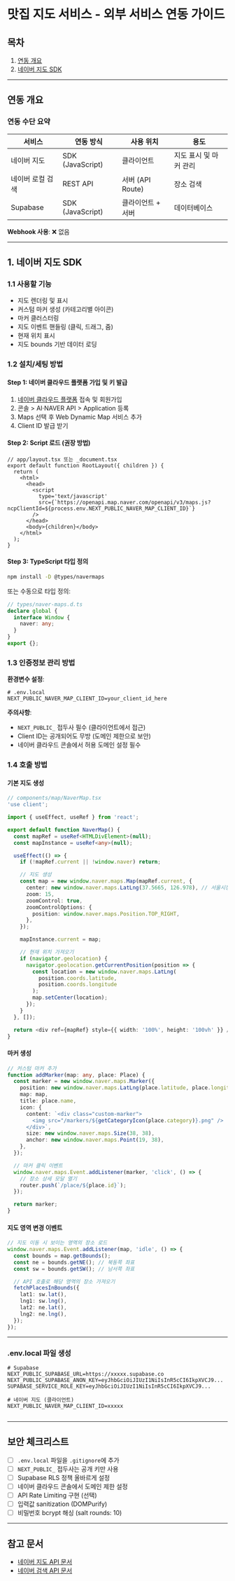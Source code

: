 # 맛집 지도 서비스 - 외부 서비스 연동 가이드

## 목차

1. [연동 개요](#연동-개요)
2. [네이버 지도 SDK](#1-네이버-지도-sdk)

---

## 연동 개요

### 연동 수단 요약

| 서비스           | 연동 방식        | 사용 위치         | 용도                   |
| ---------------- | ---------------- | ----------------- | ---------------------- |
| 네이버 지도      | SDK (JavaScript) | 클라이언트        | 지도 표시 및 마커 관리 |
| 네이버 로컬 검색 | REST API         | 서버 (API Route)  | 장소 검색              |
| Supabase         | SDK (JavaScript) | 클라이언트 + 서버 | 데이터베이스           |

**Webhook 사용**: ❌ 없음

---

## 1. 네이버 지도 SDK

### 1.1 사용할 기능

- 지도 렌더링 및 표시
- 커스텀 마커 생성 (카테고리별 아이콘)
- 마커 클러스터링
- 지도 이벤트 핸들링 (클릭, 드래그, 줌)
- 현재 위치 표시
- 지도 bounds 기반 데이터 로딩

### 1.2 설치/세팅 방법

#### Step 1: 네이버 클라우드 플랫폼 가입 및 키 발급

1. [네이버 클라우드 플랫폼](https://www.ncloud.com/) 접속 및 회원가입
2. 콘솔 > AI·NAVER API > Application 등록
3. Maps 선택 후 Web Dynamic Map 서비스 추가
4. Client ID 발급 받기

#### Step 2: Script 로드 (권장 방법)

```tsx
// app/layout.tsx 또는 _document.tsx
export default function RootLayout({ children }) {
  return (
    <html>
      <head>
        <script
          type='text/javascript'
          src={`https://openapi.map.naver.com/openapi/v3/maps.js?ncpClientId=${process.env.NEXT_PUBLIC_NAVER_MAP_CLIENT_ID}`}
        />
      </head>
      <body>{children}</body>
    </html>
  );
}
```

#### Step 3: TypeScript 타입 정의

```bash
npm install -D @types/navermaps
```

또는 수동으로 타입 정의:

```typescript
// types/naver-maps.d.ts
declare global {
  interface Window {
    naver: any;
  }
}
export {};
```

### 1.3 인증정보 관리 방법

**환경변수 설정**:

```env
# .env.local
NEXT_PUBLIC_NAVER_MAP_CLIENT_ID=your_client_id_here
```

**주의사항**:

- `NEXT_PUBLIC_` 접두사 필수 (클라이언트에서 접근)
- Client ID는 공개되어도 무방 (도메인 제한으로 보안)
- 네이버 클라우드 콘솔에서 허용 도메인 설정 필수

### 1.4 호출 방법

#### 기본 지도 생성

```typescript
// components/map/NaverMap.tsx
'use client';

import { useEffect, useRef } from 'react';

export default function NaverMap() {
  const mapRef = useRef<HTMLDivElement>(null);
  const mapInstance = useRef<any>(null);

  useEffect(() => {
    if (!mapRef.current || !window.naver) return;

    // 지도 생성
    const map = new window.naver.maps.Map(mapRef.current, {
      center: new window.naver.maps.LatLng(37.5665, 126.978), // 서울시청
      zoom: 15,
      zoomControl: true,
      zoomControlOptions: {
        position: window.naver.maps.Position.TOP_RIGHT,
      },
    });

    mapInstance.current = map;

    // 현재 위치 가져오기
    if (navigator.geolocation) {
      navigator.geolocation.getCurrentPosition(position => {
        const location = new window.naver.maps.LatLng(
          position.coords.latitude,
          position.coords.longitude
        );
        map.setCenter(location);
      });
    }
  }, []);

  return <div ref={mapRef} style={{ width: '100%', height: '100vh' }} />;
}
```

#### 마커 생성

```typescript
// 커스텀 마커 추가
function addMarker(map: any, place: Place) {
  const marker = new window.naver.maps.Marker({
    position: new window.naver.maps.LatLng(place.latitude, place.longitude),
    map: map,
    title: place.name,
    icon: {
      content: `<div class="custom-marker">
        <img src="/markers/${getCategoryIcon(place.category)}.png" />
      </div>`,
      size: new window.naver.maps.Size(38, 38),
      anchor: new window.naver.maps.Point(19, 38),
    },
  });

  // 마커 클릭 이벤트
  window.naver.maps.Event.addListener(marker, 'click', () => {
    // 장소 상세 모달 열기
    router.push(`/place/${place.id}`);
  });

  return marker;
}
```

#### 지도 영역 변경 이벤트

```typescript
// 지도 이동 시 보이는 영역의 장소 로드
window.naver.maps.Event.addListener(map, 'idle', () => {
  const bounds = map.getBounds();
  const ne = bounds.getNE(); // 북동쪽 좌표
  const sw = bounds.getSW(); // 남서쪽 좌표

  // API 호출로 해당 영역의 장소 가져오기
  fetchPlacesInBounds({
    lat1: sw.lat(),
    lng1: sw.lng(),
    lat2: ne.lat(),
    lng2: ne.lng(),
  });
});
```

---

### .env.local 파일 생성

```env
# Supabase
NEXT_PUBLIC_SUPABASE_URL=https://xxxxx.supabase.co
NEXT_PUBLIC_SUPABASE_ANON_KEY=eyJhbGciOiJIUzI1NiIsInR5cCI6IkpXVCJ9...
SUPABASE_SERVICE_ROLE_KEY=eyJhbGciOiJIUzI1NiIsInR5cCI6IkpXVCJ9...

# 네이버 지도 (클라이언트)
NEXT_PUBLIC_NAVER_MAP_CLIENT_ID=xxxxx


```

---

## 보안 체크리스트

- [ ] `.env.local` 파일을 `.gitignore`에 추가
- [ ] `NEXT_PUBLIC_` 접두사는 공개 키만 사용
- [ ] Supabase RLS 정책 올바르게 설정
- [ ] 네이버 클라우드 콘솔에서 도메인 제한 설정
- [ ] API Rate Limiting 구현 (선택)
- [ ] 입력값 sanitization (DOMPurify)
- [ ] 비밀번호 bcrypt 해싱 (salt rounds: 10)

---

## 참고 문서

- [네이버 지도 API 문서](https://navermaps.github.io/maps.js.ncp/)
- [네이버 검색 API 문서](https://developers.naver.com/docs/serviceapi/search/local/local.md)
